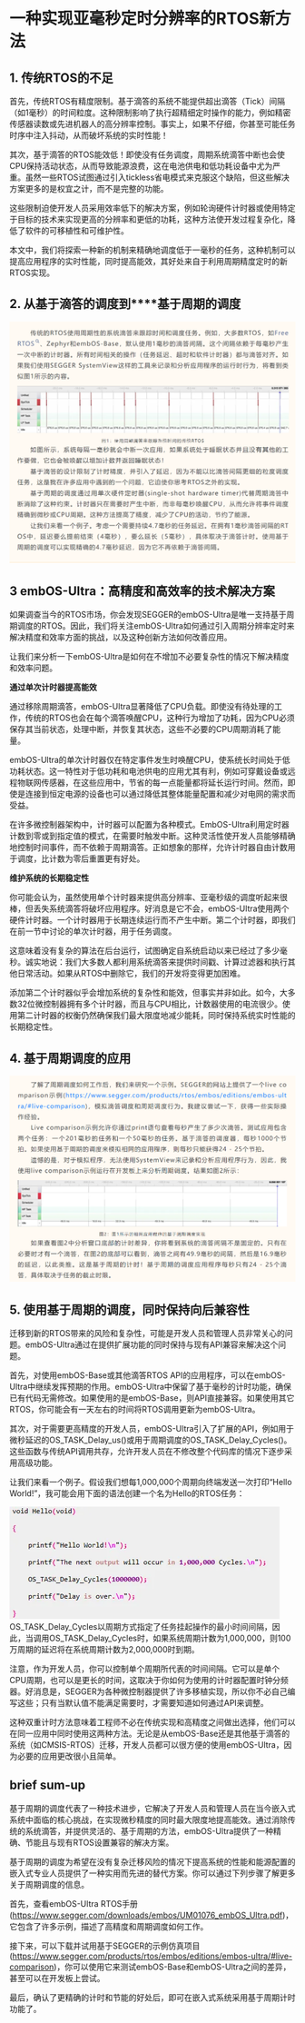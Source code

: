 # 一种实现亚毫秒定时分辨率的RTOS新方法

## **1. 传统RTOS的不足**

首先，传统RTOS有精度限制。基于滴答的系统不能提供超出滴答（Tick）间隔（如1毫秒）的时间粒度。这种限制影响了执行超精细定时操作的能力，例如精密传感器读数或先进机器人的高分辨率控制。事实上，如果不仔细，你甚至可能任务时序中注入抖动，从而破坏系统的实时性能！

其次，基于滴答的RTOS能效低！即使没有任务调度，周期系统滴答中断也会使CPU保持活动状态，从而导致能源浪费，这在电池供电和低功耗设备中尤为严重。虽然一些RTOS试图通过引入tickless省电模式来克服这个缺陷，但这些解决方案更多的是权宜之计，而不是完整的功能。

这些限制迫使开发人员采用效率低下的解决方案，例如轮询硬件计时器或使用特定于目标的技术来实现更高的分辨率和更低的功耗，这种方法使开发过程复杂化，降低了软件的可移植性和可维护性。

本文中，我们将探索一种新的机制来精确地调度低于一毫秒的任务，这种机制可以提高应用程序的实时性能，同时提高能效，其好处来自于利用周期精度定时的新RTOS实现。

## **2. 从基于滴答的调度到****基于周期的调度**
![](../../learning/src/objInfo/assets/Pasted%20image%2020241222155641.png)


## 3 embOS-Ultra：高精度和高效率的技术解决方案

如果调查当今的RTOS市场，你会发现SEGGER的embOS-Ultra是唯一支持基于周期调度的RTOS。因此，我们将关注embOS-Ultra如何通过引入周期分辨率定时来解决精度和效率方面的挑战，以及这种创新方法如何改善应用。

让我们来分析一下embOS-Ultra是如何在不增加不必要复杂性的情况下解决精度和效率问题。

**通过单次计时器提高能效**  

通过移除周期滴答，embOS-Ultra显著降低了CPU负载。即使没有待处理的工作，传统的RTOS也会在每个滴答唤醒CPU，这种行为增加了功耗，因为CPU必须保存其当前状态，处理中断，并恢复其状态，这些不必要的CPU周期消耗了能量。

embOS-Ultra的单次计时器仅在特定事件发生时唤醒CPU，使系统长时间处于低功耗状态。这一特性对于低功耗和电池供电的应用尤其有利，例如可穿戴设备或远程物联网传感器，在这些应用中，节省的每一点能量都将延长运行时间。然而，即使是连接到恒定电源的设备也可以通过降低其整体能量配置和减少对电网的需求而受益。

在许多微控制器架构中，计时器可以配置为各种模式。EmbOS-Ultra利用定时器计数到零或到指定值的模式，在需要时触发中断。这种灵活性使开发人员能够精确地控制时间事件，而不依赖于周期滴答。正如想象的那样，允许计时器自由计数用于调度，比计数为零后重置更有好处。

**维护系统的长期稳定性**

你可能会认为，虽然使用单个计时器来提供高分辨率、亚毫秒级的调度听起来很棒，但丢失系统滴答将破坏应用程序。好消息是它不会，embOS-Ultra使用两个硬件计时器。一个计时器用于长期连续运行而不产生中断。第二个计时器，即我们在前一节中讨论的单次计时器，用于任务调度。

这意味着没有复杂的算法在后台运行，试图确定自系统启动以来已经过了多少毫秒。诚实地说：我们大多数人都利用系统滴答来提供时间戳、计算过滤器和执行其他日常活动。如果从RTOS中删除它，我们的开发将变得更加困难。

添加第二个计时器似乎会增加系统的复杂性和能效，但事实并非如此。如今，大多数32位微控制器拥有多个计时器，而且与CPU相比，计数器使用的电流很少。使用第二计时器的权衡仍然确保我们最大限度地减少能耗，同时保持系统实时性能的长期稳定性。

## 4. 基于周期调度的应用
![](../../learning/src/objInfo/assets/Pasted%20image%2020241222160558.png)

## 5. 使用基于周期的调度，同时保持向后兼容性

迁移到新的RTOS带来的风险和复杂性，可能是开发人员和管理人员非常关心的问题。embOS-Ultra通过在提供扩展功能的同时保持与现有API兼容来解决这个问题。

首先，对使用embOS-Base或其他滴答RTOS API的应用程序，可以在embOS-Ultra中继续发挥预期的作用。embOS-Ultra中保留了基于毫秒的计时功能，确保已有代码无需修改。如果使用的是embOS-Base，则API直接兼容。如果使用其它RTOS，你可能会有一天左右的时间将RTOS调用更新为embOS-Ultra。

其次，对于需要更高精度的开发人员，embOS-Ultra引入了扩展的API，例如用于微秒延迟的OS_TASK_Delay_us()或用于周期调度的OS_TASK_Delay_Cycles()。这些函数与传统API调用共存，允许开发人员在不修改整个代码库的情况下逐步采用高级功能。

让我们来看一个例子。假设我们想每1,000,000个周期向终端发送一次打印“Hello World!”，我可能会用下面的语法创建一个名为Hello的RTOS任务：

![](../../learning/src/objInfo/assets/Pasted%20image%2020241222160623.png)
OS_TASK_Delay_Cycles以周期方式指定了任务挂起操作的最小时间间隔，因此，当调用OS_TASK_Delay_Cycles时，如果系统周期计数为1,000,000，则100万周期的延迟将在系统周期计数为2,000,000时到期。

注意，作为开发人员，你可以控制单个周期所代表的时间间隔。它可以是单个CPU周期，也可以是更长的时间，这取决于你如何为使用的计时器配置时钟分频器。好消息是，SEGGER为各种微控制器提供了许多移植实现，所以你不必自己编写这些；只有当默认值不能满足需要时，才需要知道如何通过API来调整。

这种双重计时方法意味着工程师不必在传统实现和高精度之间做出选择，他们可以在同一应用中同时使用这两种方法。无论是从embOS-Base还是其他基于滴答的系统（如CMSIS-RTOS）迁移，开发人员都可以很方便的使用embOS-Ultra，因为必要的应用更改很小且简单。

## brief sum-up

基于周期的调度代表了一种技术进步，它解决了开发人员和管理人员在当今嵌入式系统中面临的核心挑战，在实现微秒精度的同时最大限度地提高能效。通过消除传统的系统滴答，并提供灵活的、基于周期的方法，embOS-Ultra提供了一种精确、节能且与现有RTOS设置兼容的解决方案。

基于周期的调度为希望在没有复杂迁移风险的情况下提高系统的性能和能源配置的嵌入式专业人员提供了一种实用而先进的替代方案。你可以通过下列步骤了解更多关于周期调度的信息。

首先，查看embOS-Ultra RTOS手册(https://www.segger.com/downloads/embos/UM01076_embOS_Ultra.pdf)，它包含了许多示例，描述了高精度和周期调度如何工作。

接下来，可以下载并试用基于SEGGER的示例仿真项目(https://www.segger.com/products/rtos/embos/editions/embos-ultra/#live-comparison)，你可以使用它来测试embOS-Base和embOS-Ultra之间的差异，甚至可以在开发板上尝试。

最后，确认了更精确的计时和节能的好处后，即可在嵌入式系统采用基于周期计时功能了。
